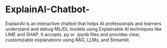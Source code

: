 # ExplainAI-Chatbot-
ExplainAI is an interactive chatbot that helps AI professionals and learners understand and debug ML/DL models using Explainable AI techniques like LIME and SHAP. It accepts .py or .ipynb files and provides clear, customizable explanations using RAG, LLMs, and Streamlit.
